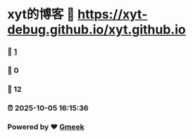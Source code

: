 # xyt的博客 :link: https://xyt-debug.github.io/xyt.github.io 
### :page_facing_up: [1](https://xyt-debug.github.io/xyt.github.io/tag.html) 
### :speech_balloon: 0 
### :hibiscus: 12 
### :alarm_clock: 2025-10-05 16:15:36 
### Powered by :heart: [Gmeek](https://github.com/Meekdai/Gmeek)
